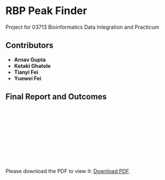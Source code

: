 # RBP Peak Finder 
Project for 03713 Bioinformatics Data Integration and Practicum

## Contributors
- **Arnav Gupta**  
- **Ketaki Ghatole** 
- **Tianyi Fei**   
- **Yuewei Fei**  

## Final Report and Outcomes
<object data="https://github.com/ArnavGuptaa/eclip_psc_scripts/blob/main/BDIP%20Final%20Report.pdf" type="application/pdf" width="700px" height="700px">
    <embed src="https://github.com/ArnavGuptaa/eclip_psc_scripts/blob/main/BDIP%20Final%20Report.pdf">
        <p>Please download the PDF to view it: <a href="https://github.com/ArnavGuptaa/eclip_psc_scripts/blob/main/BDIP%20Final%20Report.pdf">Download PDF</a>.</p>
    </embed>
</object>
